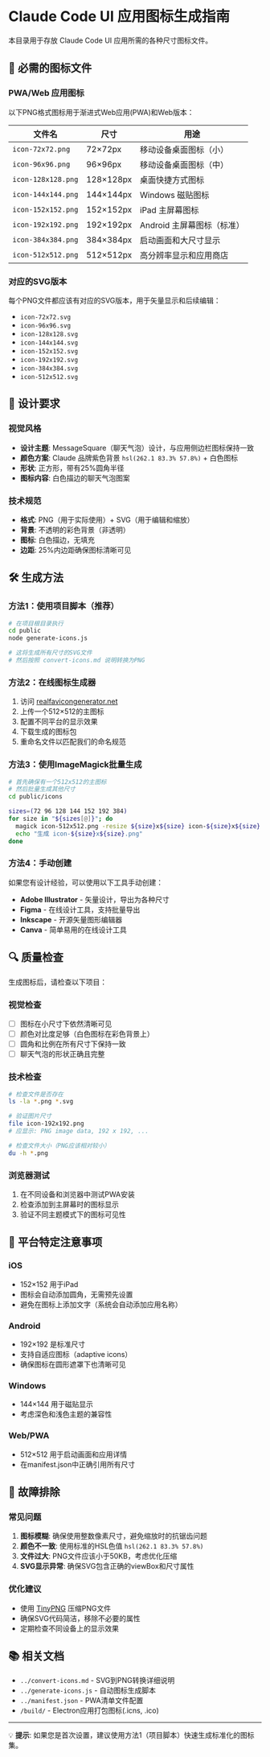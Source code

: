 # Claude Code UI 应用图标生成指南

本目录用于存放 Claude Code UI 应用所需的各种尺寸图标文件。

## 📱 必需的图标文件

### PWA/Web 应用图标

以下PNG格式图标用于渐进式Web应用(PWA)和Web版本：

| 文件名                | 尺寸        | 用途                |
|--------------------|-----------|-------------------|
| `icon-72x72.png`   | 72×72px   | 移动设备桌面图标（小）       |
| `icon-96x96.png`   | 96×96px   | 移动设备桌面图标（中）       |
| `icon-128x128.png` | 128×128px | 桌面快捷方式图标          |
| `icon-144x144.png` | 144×144px | Windows 磁贴图标      |
| `icon-152x152.png` | 152×152px | iPad 主屏幕图标        |
| `icon-192x192.png` | 192×192px | Android 主屏幕图标（标准） |
| `icon-384x384.png` | 384×384px | 启动画面和大尺寸显示        |
| `icon-512x512.png` | 512×512px | 高分辨率显示和应用商店       |

### 对应的SVG版本

每个PNG文件都应该有对应的SVG版本，用于矢量显示和后续编辑：

- `icon-72x72.svg`
- `icon-96x96.svg`
- `icon-128x128.svg`
- `icon-144x144.svg`
- `icon-152x152.svg`
- `icon-192x192.svg`
- `icon-384x384.svg`
- `icon-512x512.svg`

## 🎨 设计要求

### 视觉风格

- **设计主题**: MessageSquare（聊天气泡）设计，与应用侧边栏图标保持一致
- **颜色方案**: Claude 品牌紫色背景 `hsl(262.1 83.3% 57.8%)` + 白色图标
- **形状**: 正方形，带有25%圆角半径
- **图标内容**: 白色描边的聊天气泡图案

### 技术规范

- **格式**: PNG（用于实际使用）+ SVG（用于编辑和缩放）
- **背景**: 不透明的彩色背景（非透明）
- **图标**: 白色描边，无填充
- **边距**: 25%内边距确保图标清晰可见

## 🛠️ 生成方法

### 方法1：使用项目脚本（推荐）

```bash
# 在项目根目录执行
cd public
node generate-icons.js

# 这将生成所有尺寸的SVG文件
# 然后按照 convert-icons.md 说明转换为PNG
```

### 方法2：在线图标生成器

1. 访问 [realfavicongenerator.net](https://realfavicongenerator.net)
2. 上传一个512×512的主图标
3. 配置不同平台的显示效果
4. 下载生成的图标包
5. 重命名文件以匹配我们的命名规范

### 方法3：使用ImageMagick批量生成

```bash
# 首先确保有一个512x512的主图标
# 然后批量生成其他尺寸
cd public/icons

sizes=(72 96 128 144 152 192 384)
for size in "${sizes[@]}"; do
  magick icon-512x512.png -resize ${size}x${size} icon-${size}x${size}.png
  echo "生成 icon-${size}x${size}.png"
done
```

### 方法4：手动创建

如果您有设计经验，可以使用以下工具手动创建：

- **Adobe Illustrator** - 矢量设计，导出为各种尺寸
- **Figma** - 在线设计工具，支持批量导出
- **Inkscape** - 开源矢量图形编辑器
- **Canva** - 简单易用的在线设计工具

## 🔍 质量检查

生成图标后，请检查以下项目：

### 视觉检查

- [ ] 图标在小尺寸下依然清晰可见
- [ ] 颜色对比度足够（白色图标在彩色背景上）
- [ ] 圆角和比例在所有尺寸下保持一致
- [ ] 聊天气泡的形状正确且完整

### 技术检查

```bash
# 检查文件是否存在
ls -la *.png *.svg

# 验证图片尺寸
file icon-192x192.png
# 应显示: PNG image data, 192 x 192, ...

# 检查文件大小（PNG应该相对较小）
du -h *.png
```

### 浏览器测试

1. 在不同设备和浏览器中测试PWA安装
2. 检查添加到主屏幕时的图标显示
3. 验证不同主题模式下的图标可见性

## 📱 平台特定注意事项

### iOS

- 152×152 用于iPad
- 图标会自动添加圆角，无需预先设置
- 避免在图标上添加文字（系统会自动添加应用名称）

### Android

- 192×192 是标准尺寸
- 支持自适应图标（adaptive icons）
- 确保图标在圆形遮罩下也清晰可见

### Windows

- 144×144 用于磁贴显示
- 考虑深色和浅色主题的兼容性

### Web/PWA

- 512×512 用于启动画面和应用详情
- 在manifest.json中正确引用所有尺寸

## 🔧 故障排除

### 常见问题

1. **图标模糊**: 确保使用整数像素尺寸，避免缩放时的抗锯齿问题
2. **颜色不一致**: 使用标准的HSL色值 `hsl(262.1 83.3% 57.8%)`
3. **文件过大**: PNG文件应该小于50KB，考虑优化压缩
4. **SVG显示异常**: 确保SVG包含正确的viewBox和尺寸属性

### 优化建议

- 使用 [TinyPNG](https://tinypng.com) 压缩PNG文件
- 确保SVG代码简洁，移除不必要的属性
- 定期检查不同设备上的显示效果

## 📚 相关文档

- `../convert-icons.md` - SVG到PNG转换详细说明
- `../generate-icons.js` - 自动图标生成脚本
- `../manifest.json` - PWA清单文件配置
- `/build/` - Electron应用打包图标(.icns, .ico)

---

💡 **提示**: 如果您是首次设置，建议使用方法1（项目脚本）快速生成标准化的图标集。